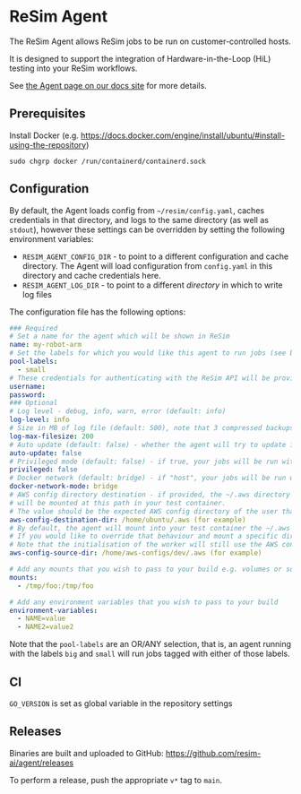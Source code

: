 # ReSim Agent

The ReSim Agent allows ReSim jobs to be run on customer-controlled hosts.

It is designed to support the integration of Hardware-in-the-Loop (HiL) testing into your ReSim workflows.

See [the Agent page on our docs site](https://docs.resim.ai/guides/agent) for more details.

## Prerequisites

Install Docker (e.g. https://docs.docker.com/engine/install/ubuntu/#install-using-the-repository)

```shell
sudo chgrp docker /run/containerd/containerd.sock
```

## Configuration

By default, the Agent loads config from `~/resim/config.yaml`, caches credentials in that directory, and logs to the same directory (as well as `stdout`), however these settings can be overridden by setting the following environment variables:

- `RESIM_AGENT_CONFIG_DIR` - to point to a different configuration and cache directory. The Agent will load configuration from `config.yaml` in this directory and cache credentials here.
- `RESIM_AGENT_LOG_DIR` - to point to a different _directory_ in which to write log files

The configuration file has the following options:

```yaml
### Required
# Set a name for the agent which will be shown in ReSim
name: my-robot-arm
# Set the labels for which you would like this agent to run jobs (see below)
pool-labels: 
  - small
# These credentials for authenticating with the ReSim API will be provided by ReSim
username: 
password: 
### Optional 
# Log level - debug, info, warn, error (default: info)
log-level: info
# Size in MB of log file (default: 500), note that 3 compressed backups are kept
log-max-filesize: 200
# Auto update (default: false) - whether the agent will try to update itself when a new release is available
auto-update: false
# Privileged mode (default: false) - if true, your jobs will be run with elevated privileges (equivalent to docker --privileged)
privileged: false
# Docker network (default: bridge) - if "host", your jobs will be run without network isolation (equivalent to docker run --net=host)
docker-network-mode: bridge
# AWS config directory destination - if provided, the ~/.aws directory of the user running the agent (unles overridden, see below)
# will be mounted at this path in your test container.
# The value should be the expected AWS config directory of the user that runs **in your test container**, i.e. ~/.aws for that user
aws-config-destination-dir: /home/ubuntu/.aws (for example)
# By default, the agent will mount into your test container the ~/.aws directory of the user the agent is running as
# If you would like to override that behaviour and mount a specific directory, set aws-config-source-dir
# Note that the initialisation of the worker will still use the AWS config of the agent user, so you can use different profiles at initialisation and runtime
aws-config-source-dir: /home/aws-configs/dev/.aws (for example)

# Add any mounts that you wish to pass to your build e.g. volumes or sockets
mounts:
  - /tmp/foo:/tmp/foo

# Add any environment variables that you wish to pass to your build
environment-variables:
  - NAME=value
  - NAME2=value2
```

Note that the `pool-labels` are an OR/ANY selection, that is, an agent running with the labels `big` and `small` will run jobs tagged with either of those labels.

## CI

`GO_VERSION` is set as global variable in the repository settings

## Releases

Binaries are built and uploaded to GitHub: https://github.com/resim-ai/agent/releases

To perform a release, push the appropriate `v*` tag to `main`.
